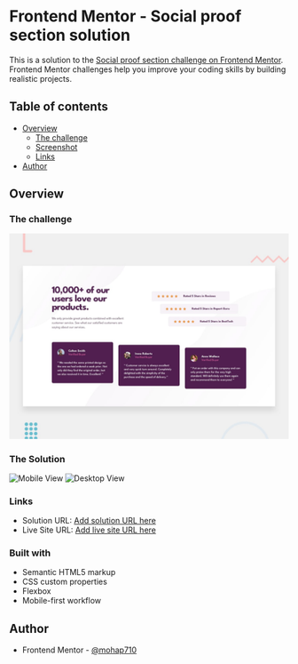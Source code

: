 # Frontend Mentor - Social proof section solution

This is a solution to the [Social proof section challenge on Frontend Mentor](https://www.frontendmentor.io/challenges/social-proof-section-6e0qTv_bA). Frontend Mentor challenges help you improve your coding skills by building realistic projects.

## Table of contents

- [Overview](#overview)
  - [The challenge](#the-challenge)
  - [Screenshot](#screenshot)
  - [Links](#links)
- [Author](#author)

## Overview

### The challenge

![Design preview for the Social proof section coding challenge](./design/desktop-preview.jpg)

### The Solution

![Mobile View](./screenshoots/mobile.png)
![Desktop View](./screenshoots/desktop.png)

### Links

- Solution URL: [Add solution URL here](https://github.com/mohap710/social-proof-section)
- Live Site URL: [Add live site URL here](https://mohap710.github.io/social-proof-section/)

### Built with

- Semantic HTML5 markup
- CSS custom properties
- Flexbox
- Mobile-first workflow

## Author

- Frontend Mentor - [@mohap710](https://www.frontendmentor.io/profile/yourusername)

